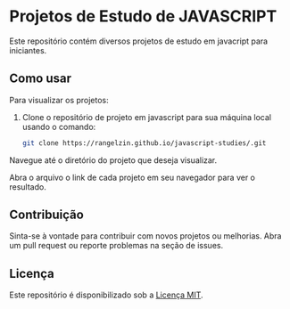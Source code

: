 # Projetos de Estudo de JAVASCRIPT

Este repositório contém diversos projetos de estudo em javacript para iniciantes.

## Como usar

Para visualizar os projetos:

1. Clone o repositório de projeto em javascript para sua máquina local usando o comando: 
    ```bash
    git clone https://rangelzin.github.io/javascript-studies/.git
    ```
Navegue até o diretório do projeto que deseja visualizar.

Abra o arquivo o link de cada projeto em seu navegador para ver o resultado.

## Contribuição

Sinta-se à vontade para contribuir com novos projetos ou melhorias. Abra um pull request ou reporte problemas na seção de issues.

## Licença

Este repositório é disponibilizado sob a [Licença MIT](LICENSE).

